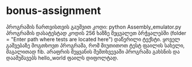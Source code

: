 # bonus-assignment
პროგრამის ჩართვისთვის გაუშვით კოდი: python Assembly_emulator.py
პროგრამის დასატესტად კოდის 256 ხაზზე შეცვალეთ ბრჭყალებში (folder = "Enter path where tests are located here") დაწერილი ტექსტი. ყოველ გაშვებაზე მოგთხოვთ პროგრამა, რომ მიუთითოთ ტესტ ფაილის სახელი, მაგალითად fib. არაფრის შეყვანის შემთხვევაში პროგრამა გახსნის და დაამუშავებს hello_world ფაილს დიფოლტად.
